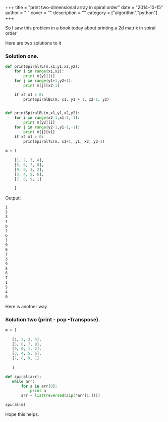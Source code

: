 
+++
title = "print two-dimensional array in spiral order"
date = "2014-10-15"
author = " "
cover = ""
description = ""
category = ["algorithm","python"]
+++

So I saw this problem in a book today about printing a 2d matrix in spiral order

 Here are two solutions to it

 ### Solution one.

```python
def printSpiralTL(m,x1,y1,x2,y2):
    for i in range(x1,x2):
        print m[y1][i]
    for j in range(y1+1,y2+1):
        print m[j][x2-1]

    if x2-x1 > 0:
        printSpiralBL(m, x1, y1 + 1, x2-1, y2)
    

def printSpiralBL(m,x1,y1,x2,y2):
    for i in range(x2-1,x1-1,-1):
        print m[y2][i]
    for j in range(y2-1,y1-1,-1):
        print m[j][x1]
    if x2-x1 > 0:
        printSpiralTL(m, x1+1, y1, x2, y2-1)
    
m = [
    
    [1, 2, 3, 4], 
    [5, 6, 7, 8],
    [9, 0, 1, 2],   
    [3, 4, 5, 6], 
    [7, 8, 9, 1]
        
    ]
```

 Output:

 ```bash
1
2
3
4
8
2
6
1
9
8
7
3
9
5
6
7
1
5
4
0

```
 Here is another way

 ### Solution two (print - pop -Transpose).

 ```python
 m = [
    
    [1, 2, 3, 4], 
    [5, 6, 7, 8],
    [9, 0, 1, 2],   
    [3, 4, 5, 6], 
    [7, 8, 9, 1]
        
    ]

def spiral(arr):
    while arr:
        for a in arr[0]:
            print a
        arr = list(reversed(zip(*arr[1:])))

spiral(m)

```
 Hope this helps.



